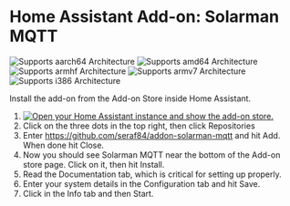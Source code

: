 # Home Assistant Add-on: Solarman MQTT

![Supports aarch64 Architecture][aarch64-shield]
![Supports amd64 Architecture][amd64-shield]
![Supports armhf Architecture][armhf-shield]
![Supports armv7 Architecture][armv7-shield]
![Supports i386 Architecture][i386-shield]

[aarch64-shield]: https://img.shields.io/badge/aarch64-yes-green.svg
[amd64-shield]: https://img.shields.io/badge/amd64-yes-green.svg
[armhf-shield]: https://img.shields.io/badge/armhf-yes-green.svg
[armv7-shield]: https://img.shields.io/badge/armv7-yes-green.svg
[i386-shield]: https://img.shields.io/badge/i386-yes-green.svg

Install the add-on from the Add-on Store inside Home Assistant.

1. [![Open your Home Assistant instance and show the add-on store.](https://my.home-assistant.io/badges/supervisor_store.svg)](https://my.home-assistant.io/redirect/supervisor_store/)
2. Click on the three dots in the top right, then click Repositories
3. Enter https://github.com/seraf84/addon-solarman-mqtt and hit Add. When done hit Close.
4. Now you should see Solarman MQTT near the bottom of the Add-on store page. Click on it, then hit Install.
5. Read the Documentation tab, which is critical for setting up properly.
6. Enter your system details in the Configuration tab and hit Save.
7. Click in the Info tab and then Start.
